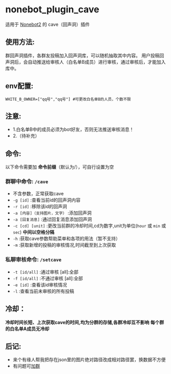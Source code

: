 # nonebot_plugin_cave

适用于 [Nonebot2](https://nb2.baka.icu/) 的 cave（回声洞）插件  

## 使用方法:  
群回声洞插件，各群友投稿加入回声洞库，可以随机抽取其中内容。
用户投稿回声洞后，会自动推送给审核人（白名单B成员）进行审核，通过审核后，才能加入库中。  
## env配置:  
`WHITE_B_OWNER=["qq号","qq号"] #可更改白名单B的人员，个数不限`   
## 注意:  
- 1.白名单B中的成员必须为bot好友，否则无法推送审核消息！  
- 2.（待补充）
## 命令:    
以下命令需要加 __命令前缀__（默认为/），可自行设置为空  
### 群聊中命令: `/cave`  
- 不含参数，正常获取cave  
- `-g [id]` :查看当前id的回声洞内容  
- `-r [id]` :移除该id的回声洞  
- `-a [内容]（支持图片，文字）` :添加回声洞  
- `-a [回复消息]` :通过回复消息添加回声洞  
- `-c [cd] [unit]` :更改当前群的冷却时间,cd为数字,unit为单位(`hour` 或 `min` 或 `sec`) **____中间以空格分隔____**   
- `-h` :获取cave参数帮助菜单和各项的用法（暂不支持）  
- `-m` :获取新增的投稿的审核情况,时间截至到上次获取  
 
### 私聊审核命令: `/setcave`  
- `-t [id/all]` :通过审核   [all]:全部     
- `-f [id/all]` :不通过审核 [all]:全部  
- `-e [id]` :查看该id审核情况   
- `-l` :查看当前未审核的所有投稿   

## 冷却：
**__冷却时间长短、上次获取cave的时间,均为分群的存储,各群冷却互不影响__**
**__每个群的白名单A成员无冷却__**

## 后记:
- 来个有缘人帮我把存在json里的图片绝对路径改成相对路径罢，换数据不方便
- 有问题可[加群](https://qm.qq.com/cgi-bin/qm/qr?k=0ooOw1C6cRLFGaw_rEcf60p6hKqojGe_&jump_from=webapi&authKey=o9g5NjKyg4lrluy9wxU8GLrK9AUCxoIFjyJqxMxuYapMwwLfKQRv9VYGZXcPPV5f)
